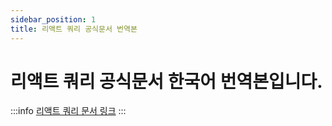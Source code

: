 ```yaml
---
sidebar_position: 1
title: 리액트 쿼리 공식문서 번역본
---
```


# 리액트 쿼리 공식문서 한국어 번역본입니다.

:::info
[리액트 쿼리 문서 링크](https://react-query.tanstack.com/)
:::
